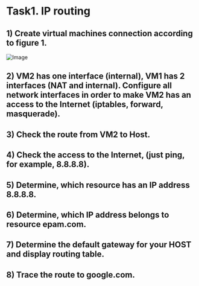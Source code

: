 # Task1. IP routing
## 1) Create virtual machines connection according to figure 1. 
![Image](https://github.com/andreasblaze/Kh-071-01-DevOps/raw/main/Networking/img/1.1.jpg)

## 2) VM2 has one interface (internal), VM1 has 2 interfaces (NAT and internal). Configure all network interfaces in order to make VM2 has an access to the Internet (iptables, forward, masquerade).

## 3) Check the route from VM2 to Host.

## 4) Check the access to the Internet, (just ping, for example, 8.8.8.8).

## 5) Determine, which resource has an IP address 8.8.8.8.

## 6) Determine, which IP address belongs to resource epam.com.

## 7) Determine the default gateway for your HOST and display routing table.

## 8) Trace the route to google.com.